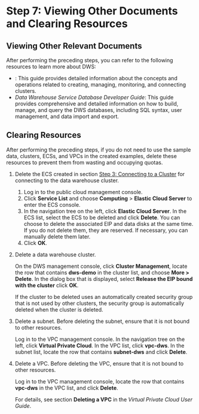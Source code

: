 # Step 7: Viewing Other Documents and Clearing Resources<a name="dws_01_0079"></a>

## Viewing Other Relevant Documents<a name="section4208640165543"></a>

After performing the preceding steps, you can refer to the following resources to learn more about DWS:

-   : This guide provides detailed information about the concepts and operations related to creating, managing, monitoring, and connecting clusters.
-   _Data Warehouse Service Database Developer Guide_: This guide provides comprehensive and detailed information on how to build, manage, and query the DWS databases, including SQL syntax, user management, and data import and export.

## Clearing Resources<a name="section1947515211228"></a>

After performing the preceding steps, if you do not need to use the sample data, clusters, ECSs, and VPCs in the created examples, delete these resources to prevent them from wasting and occupying quotas.

1.  Delete the ECS created in section  [Step 3: Connecting to a Cluster](step-3-connecting-to-a-cluster.md)  for connecting to the data warehouse cluster.
    1.  Log in to the public cloud management console.
    2.  Click  **Service List**  and choose  **Computing**  \>  **Elastic Cloud Server**  to enter the ECS console.
    3.  In the navigation tree on the left, click  **Elastic Cloud Server**. In the ECS list, select the ECS to be deleted and click  **Delete**. You can choose to delete the associated EIP and data disks at the same time. If you do not delete them, they are reserved. If necessary, you can manually delete them later.
    4.  Click  **OK**.

2.  Delete a data warehouse cluster.

    On the DWS management console, click  **Cluster Management**, locate the row that contains  **dws-demo**  in the cluster list, and choose  **More \> Delete**. In the dialog box that is displayed, select  **Release the EIP bound with the cluster**  click  **OK**.

    If the cluster to be deleted uses an automatically created security group that is not used by other clusters, the security group is automatically deleted when the cluster is deleted.

3.  Delete a subnet. Before deleting the subnet, ensure that it is not bound to other resources.

    Log in to the VPC management console. In the navigation tree on the left, click  **Virtual Private Cloud**. In the VPC list, click  **vpc-dws**. In the subnet list, locate the row that contains  **subnet-dws**  and click  **Delete**.

4.  Delete a VPC. Before deleting the VPC, ensure that it is not bound to other resources.

    Log in to the VPC management console, locate the row that contains  **vpc-dws**  in the VPC list, and click  **Delete**.

    For details, see section  **Deleting a VPC**  in the  _Virtual Private Cloud User Guide_.


